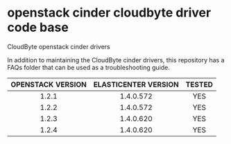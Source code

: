 # openstack cinder cloudbyte driver code base

CloudByte openstack cinder drivers

In addition to maintaining the CloudByte cinder drivers, this repository has a FAQs folder that can be used as a troubleshooting guide.

| OPENSTACK VERSION  | ELASTICENTER VERSION | TESTED |
| :---------------:  | :------------------: | :----: |
|      1.2.1         |      1.4.0.572       |   YES  |
|      1.2.2         |      1.4.0.572       |   YES  |
|      1.2.3         |      1.4.0.620       |   YES  |
|      1.2.4         |      1.4.0.620       |   YES  |
